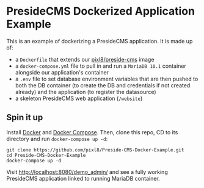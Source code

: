 # PresideCMS Dockerized Application Example

This is an example of dockerizing a PresideCMS application. It is made up of:

* a `Dockerfile` that extends our [pixl8/preside-cms](https://hub.docker.com/r/pixl8/preside-cms/) image
* a `docker-compose.yml` file to pull in and run a `MariaDB 10.1` container alongside our application's container
* a `.env` file to set database environment variables that are then pushed to both the DB container (to create the DB and credentials if not created already) and the application (to register the datasource)
* a skeleton PresideCMS web application (`/website`)

## Spin it up

Install [Docker]() and [Docker Compose](). Then, clone this repo, CD to its directory and run `docker-compose up -d`:

```
git clone https://github.com/pixl8/Preside-CMS-Docker-Example.git
cd Preside-CMS-Docker-Example
docker-compose up -d
```

Visit [http://localhost:8080/demo_admin/](http://localhost:8080/demo_admin/) and see a fully working PresideCMS application linked to running MariaDB container.
